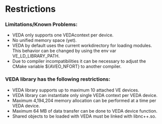 # Restrictions

### Limitations/Known Problems:
 - VEDA only supports one VEDAcontext per device.
 - No unified memory space (yet).
 - VEDA by default uses the current workdirectory for loading modules. This behavior can be changed by using the env var VE_LD_LIBRARY_PATH.
 - Due to compiler incompatibilities it can be necessary to adjust the CMake variable ${AVEO_NFORT} to another compiler.

### VEDA library has the following restrictions:
 - VEDA library supports up to maximum 10 attached VE devices.
 - VEDA library can instantiate only single VEDA context per VEDA device.
 - Maximum 4,194,204 memory allocation can be performed at a time per VEDA device.
 - Maximum 64 MB of data transfer can be done to VEDA device function.
 - Shared objects to be loaded with VEDA must be linked with libnc++.so.
